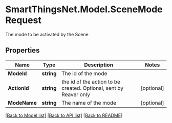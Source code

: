 # SmartThingsNet.Model.SceneModeRequest
The mode to be activated by the Scene
## Properties

Name | Type | Description | Notes
------------ | ------------- | ------------- | -------------
**ModeId** | **string** | The id of the mode | 
**ActionId** | **string** | the id of the action to be created. Optional, sent by Reaver only | [optional] 
**ModeName** | **string** | The name of the mode | [optional] 

[[Back to Model list]](../README.md#documentation-for-models) [[Back to API list]](../README.md#documentation-for-api-endpoints) [[Back to README]](../README.md)

